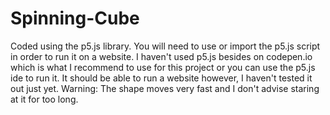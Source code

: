 # Spinning-Cube
Coded using the p5.js library. You will need to use or import the p5.js script in order to run it on a website. I haven't used p5.js besides on codepen.io which is what I recommend to use for this project or you can use the p5.js ide to run it. It should be able to run a website however, I haven't tested it out just yet. 
Warning: The shape moves very fast and I don't advise staring at it for too long.
